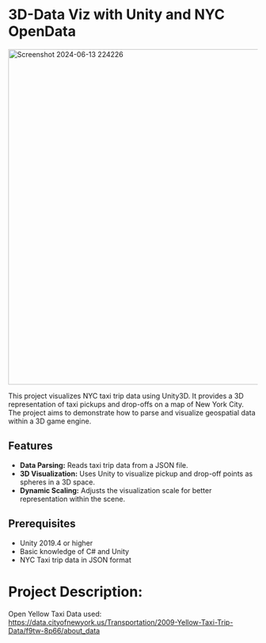 # 3D-Data Viz with Unity and NYC OpenData
<img width="677" alt="Screenshot 2024-06-13 224226" src="https://github.com/cgshony/3D-Data-Viz/assets/129407856/1799b956-a8c9-4714-86a9-44990909435f">

This project visualizes NYC taxi trip data using Unity3D. It provides a 3D representation of taxi pickups and drop-offs on a map of New York City. The project aims to demonstrate how to parse and visualize geospatial data within a 3D game engine.


## Features
- **Data Parsing:** Reads taxi trip data from a JSON file.
- **3D Visualization:** Uses Unity to visualize pickup and drop-off points as spheres in a 3D space.
- **Dynamic Scaling:** Adjusts the visualization scale for better representation within the scene.

## Prerequisites
- Unity 2019.4 or higher
- Basic knowledge of C# and Unity
- NYC Taxi trip data in JSON format

# Project Description:

Open Yellow Taxi Data used: https://data.cityofnewyork.us/Transportation/2009-Yellow-Taxi-Trip-Data/f9tw-8p66/about_data
